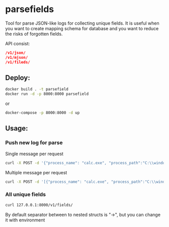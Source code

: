 # parsefields
Tool for parse JSON-like logs for collecting unique fields. It is useful when you want to create mapping schema for database and you want to reduce the risks of forgotten fields. 

API consist:

```json
/v1/json/
/v1/mjson/
/v1/fileds/
```

## Deploy:

```sh
docker build . -t parsefield
docker run -d -p 8000:8000 parsefield
```

or 

```sh
docker-compose -p 8000:8000 -d up 
```

## Usage:

### Push new log for parse

Single message per request

```sh
curl -X POST -d '{"process_name": "calc.exe", "process_path":"C:\\windows\\system32"}'  127.0.0.1:8000/v1/json/
```

Multiple message per request 

```sh
curl -X POST -d '[{"process_name": "calc.exe", "process_path":"C:\\windows\\system32"},{"process_image": "calc.exe", "process_path":"C:\\windows\\system32"},{"pid":"1"}]'  127.0.0.1:8000/v1/mjson/
```

### All unique fields

```sh
curl 127.0.0.1:8000/v1/fields/
```

By default separator between to nested structs is "->", but you can change it with environment

